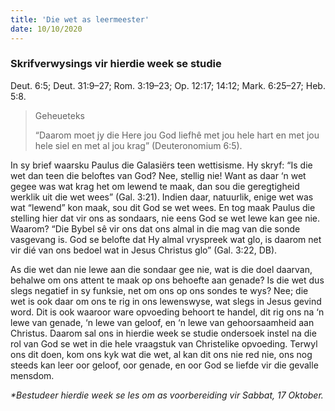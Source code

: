 ```yaml
---
title: 'Die wet as leermeester'
date: 10/10/2020
---
```


### Skrifverwysings vir hierdie week se studie
Deut. 6:5; Deut. 31:9–27; Rom. 3:19–23; Op. 12:17; 14:12; Mark. 6:25–27; Heb. 5:8.

> <p>Geheueteks</p>
> “Daarom moet jy die Here jou God liefhê met jou hele hart en met jou hele siel en met al jou krag” (Deuteronomium 6:5).

In sy brief waarsku Paulus die Galasiërs teen wettisisme. Hy skryf: “Is die wet dan teen die beloftes van God? Nee, stellig nie! Want as daar ‘n wet gegee was wat krag het om lewend te maak, dan sou die geregtigheid werklik uit die wet wees” (Gal. 3:21). Indien daar, natuurlik, enige wet was wat “lewend” kon maak, sou dit God se wet wees. En tog maak Paulus die stelling hier dat vir ons as sondaars, nie eens God se wet lewe kan gee nie. Waarom? “Die Bybel sê vir ons dat ons almal in die mag van die sonde vasgevang is. God se belofte dat Hy almal vryspreek wat glo, is daarom net vir dié van ons bedoel wat in Jesus Christus glo” (Gal. 3:22, DB).

As die wet dan nie lewe aan die sondaar gee nie, wat is die doel daarvan, behalwe om ons attent te maak op ons behoefte aan genade? Is die wet dus slegs negatief in sy funksie, net om ons op ons sondes te wys? Nee; die wet is ook daar om ons te rig in ons lewenswyse, wat slegs in Jesus gevind word. Dit is ook waaroor ware opvoeding behoort te handel, dit rig ons na ‘n lewe van genade, ‘n lewe van geloof, en ‘n lewe van gehoorsaamheid aan Christus. Daarom sal ons in hierdie week se studie ondersoek instel na die rol van God se wet in die hele vraagstuk van Christelike opvoeding. Terwyl ons dit doen, kom ons kyk wat die wet, al kan dit ons nie red nie, ons nog steeds kan leer oor geloof, oor genade, en oor God se liefde vir die gevalle mensdom.

_*Bestudeer hierdie week se les om as voorbereiding  vir Sabbat, 17 Oktober._